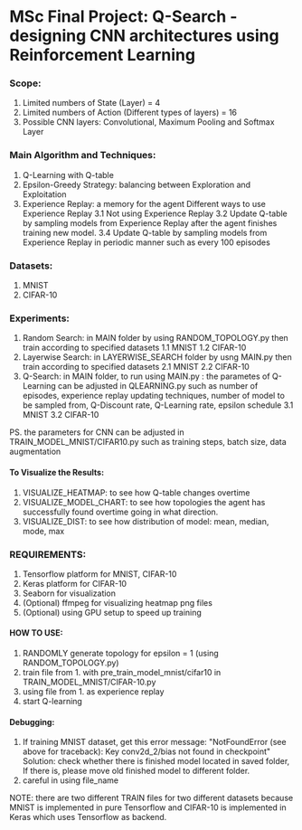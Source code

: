 # MSc Final Project: Q-Search - designing CNN architectures using Reinforcement Learning

### Scope:
1. Limited numbers of State (Layer) = 4
2. Limited numbers of Action (Different types of layers) = 16
3. Possible CNN layers: Convolutional, Maximum Pooling and Softmax Layer

### Main Algorithm and Techniques:
1. Q-Learning with Q-table
2. Epsilon-Greedy Strategy: balancing between Exploration and Exploitation
3. Experience Replay: a memory for the agent
    Different ways to use Experience Replay
    3.1 Not using Experience Replay
    3.2 Update Q-table by sampling models from Experience Replay after the agent
        finishes training new model.
    3.4 Update Q-table by sampling models from Experience Replay in periodic manner
        such as every 100 episodes

### Datasets:
1. MNIST
2. CIFAR-10

### Experiments:
1. Random Search: in MAIN folder by using RANDOM_TOPOLOGY.py then train according
   to specified datasets
   1.1 MNIST
   1.2 CIFAR-10
2. Layerwise Search: in LAYERWISE_SEARCH folder by usng MAIN.py then train according
   to specified datasets
   2.1 MNIST
   2.2 CIFAR-10
3. Q-Search: in MAIN folder, to run using MAIN.py
           : the parametes of Q-Learning can be adjusted in QLEARNING.py
             such as number of episodes, experience replay updating techniques,
             number of model to be sampled from, Q-Discount rate, Q-Learning rate,
             epsilon schedule
   3.1 MNIST
   3.2 CIFAR-10

PS. the parameters for CNN can be adjusted in TRAIN_MODEL_MNIST/CIFAR10.py such as
    training steps, batch size, data augmentation

#### To Visualize the Results:
1. VISUALIZE_HEATMAP: to see how Q-table changes overtime
2. VISUALIZE_MODEL_CHART: to see how topologies the agent has successfully found overtime
                          going in what direction.
3. VISUALIZE_DIST: to see how distribution of model: mean, median, mode, max

### REQUIREMENTS:
1. Tensorflow platform for MNIST, CIFAR-10
2. Keras platform for CIFAR-10
3. Seaborn for visualization
4. (Optional) ffmpeg for visualizing heatmap png files
5. (Optional) using GPU setup to speed up training

#### HOW TO USE:
1. RANDOMLY generate topology for epsilon = 1 (using RANDOM_TOPOLOGY.py)
2. train file from 1. with pre_train_model_mnist/cifar10 in TRAIN_MODEL_MNIST/CIFAR-10.py
3. using file from 1. as experience replay
4. start Q-learning

#### Debugging:
1. If training MNIST dataset, get this error message:
    "NotFoundError (see above for traceback): Key conv2d_2/bias not found in checkpoint"
    Solution: check whether there is finished model located in saved folder,
              If there is, please move old finished model to different folder.
2. careful in using file_name

NOTE: there are two different TRAIN files for two different datasets because
      MNIST is implemented in pure Tensorflow and CIFAR-10 is implemented in Keras
      which uses Tensorflow as backend.

